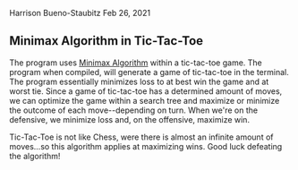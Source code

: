 Harrison Bueno-Staubitz
Feb 26, 2021

## Minimax Algorithm in Tic-Tac-Toe

The program uses [Minimax Algorithm](https://en.wikipedia.org/wiki/Minimax) within a tic-tac-toe game. The program when compiled, will generate a game of tic-tac-toe in the terminal. The program essentially minimizes loss to at best win the game and at worst tie. Since a game of tic-tac-toe has a determined amount of moves, we can optimize the game within a search tree and maximize or minimize the outcome of each move--depending on turn. When we're on the defensive, we minimize loss and, on the offensive, maximize win. 

Tic-Tac-Toe is not like Chess, were there is almost an infinite amount of moves...so this algorithm applies at maximizing wins. Good luck defeating the algorithm! 

